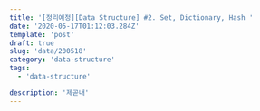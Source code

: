 ```yaml
---
title: '[정리예정][Data Structure] #2. Set, Dictionary, Hash '
date: '2020-05-17T01:12:03.284Z'
template: 'post'
draft: true
slug: 'data/200518'
category: 'data-structure'
tags:
  - 'data-structure'

description: '제곧내'
---
```


